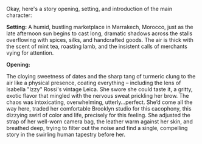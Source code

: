 Okay, here's a story opening, setting, and introduction of the main character:

**Setting:** A humid, bustling marketplace in Marrakech, Morocco, just as the late afternoon sun begins to cast long, dramatic shadows across the stalls overflowing with spices, silks, and handcrafted goods. The air is thick with the scent of mint tea, roasting lamb, and the insistent calls of merchants vying for attention.

**Opening:**

The cloying sweetness of dates and the sharp tang of turmeric clung to the air like a physical presence, coating everything – including the lens of Isabella "Izzy" Rossi's vintage Leica. She swore she could taste it, a gritty, exotic flavor that mingled with the nervous sweat prickling her brow. The chaos was intoxicating, overwhelming, utterly…perfect. She’d come all the way here, traded her comfortable Brooklyn studio for this cacophony, this dizzying swirl of color and life, precisely for this feeling. She adjusted the strap of her well-worn camera bag, the leather warm against her skin, and breathed deep, trying to filter out the noise and find a single, compelling story in the swirling human tapestry before her.
